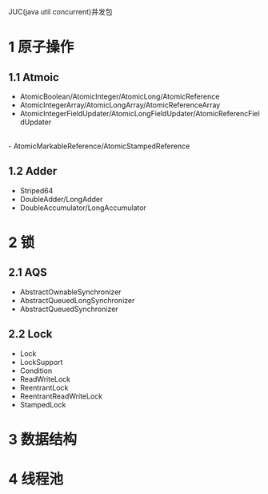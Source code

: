 JUC(java util concurrent)并发包

# 1 原子操作

## 1.1 Atmoic

- AtomicBoolean/AtomicInteger/AtomicLong/AtomicReference
- AtomicIntegerArray/AtomicLongArray/AtomicReferenceArray
- AtomicIntegerFieldUpdater/AtomicLongFieldUpdater/AtomicReferencFieldUpdater
<br>
- AtomicMarkableReference/AtomicStampedReference

## 1.2 Adder

- Striped64
- DoubleAdder/LongAdder
- DoubleAccumulator/LongAccumulator


# 2 锁

## 2.1 AQS

- AbstractOwnableSynchronizer
- AbstractQueuedLongSynchronizer
- AbstractQueuedSynchronizer

## 2.2 Lock

- Lock
- LockSupport
- Condition
- ReadWriteLock
- ReentrantLock
- ReentrantReadWriteLock
- StampedLock

# 3 数据结构

# 4 线程池
